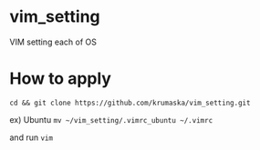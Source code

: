 # vim_setting
VIM setting each of OS

# How to apply
`cd && git clone https://github.com/krumaska/vim_setting.git`

ex) Ubuntu
`mv ~/vim_setting/.vimrc_ubuntu ~/.vimrc`

and run
`vim`
